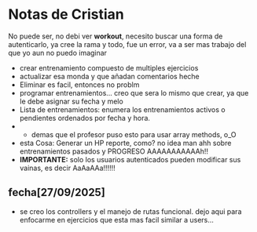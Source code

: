 # Notas de Cristian

No puede ser, no debi ver **workout**, necesito buscar una forma de autenticarlo, ya cree la rama y todo, fue un error, va a ser mas trabajo del que yo aun no puedo imaginar

- crear entrenamiento compuesto de multiples ejercicios
- actualizar esa monda y que añadan comentarios heche
- Eliminar es facil, entonces no problm
- programar entrenamientos... creo que sera lo mismo que crear, ya que le debe asignar su fecha y melo
- Lista de entrenamientos: enumera los entrenamientos activos o pendientes ordenados por fecha y hora.
- - demas que el profesor puso esto para usar array methods, o_O 
- esta Cosa: Generar un HP reporte, como? no idea man ahh sobre entrenamientos pasados y PROGRESO AAAAAAAAAAAh!!
- **IMPORTANTE:** solo los usuarios autenticados pueden modificar sus vainas, es decir AaAaAAa!!!!!!
## fecha[27/09/2025]
- se creo los controllers y el manejo de rutas funcional. dejo aqui para enfocarme en ejercicios que esta mas facil similar a users... 